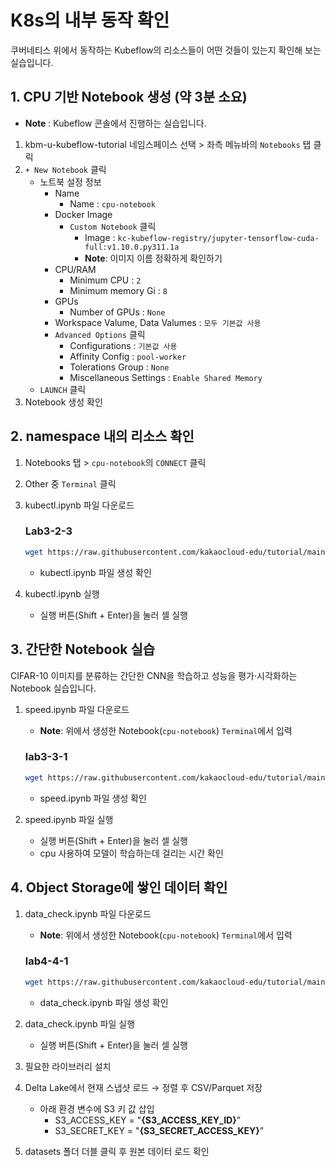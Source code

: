 # K8s의 내부 동작 확인

쿠버네티스 위에서 동작하는 Kubeflow의 리소스들이 어떤 것들이 있는지 확인해 보는 실습입니다.

## 1. CPU 기반 Notebook 생성 (약 3분 소요)

- **Note** : Kubeflow 콘솔에서 진행하는 실습입니다.
1. kbm-u-kubeflow-tutorial 네임스페이스 선택 > 좌측 메뉴바의 `Notebooks` 탭 클릭
2. `+ New Notebook` 클릭
    - 노트북 설정 정보
        - Name
            - Name : `cpu-notebook`
        - Docker Image
            - `Custom Notebook` 클릭
                - Image : `kc-kubeflow-registry/jupyter-tensorflow-cuda-full:v1.10.0.py311.1a`
                - **Note**: 이미지 이름 정확하게 확인하기
        - CPU/RAM
            - Minimum CPU : `2`
            - Minimum memory Gi : `8`
        - GPUs
            - Number of GPUs : `None`
        - Workspace Valume, Data Valumes : `모두 기본값 사용`
        - `Advanced Options` 클릭
            - Configurations : `기본값 사용`
            - Affinity Config : `pool-worker`
            - Tolerations Group : `None`
            - Miscellaneous Settings : `Enable Shared Memory`
    - `LAUNCH` 클릭
3. Notebook 생성 확인

## 2. namespace 내의 리소스 확인

1. Notebooks 탭 > `cpu-notebook`의 `CONNECT` 클릭
2. Other 중 `Terminal` 클릭
3. kubectl.ipynb 파일 다운로드
    
    ### **Lab3-2-3**
    
    ```bash
    wget https://raw.githubusercontent.com/kakaocloud-edu/tutorial/main/DataAnalyzeCourse/src/day3/Lab03/kubectl.ipynb
    
    ```
    
    - kubectl.ipynb 파일 생성 확인
4.  kubectl.ipynb 실행 
    - 실행 버튼(Shift + Enter)을 눌러 셀 실행


## 3. 간단한 Notebook 실습

CIFAR-10 이미지를 분류하는 간단한 CNN을 학습하고 성능을 평가·시각화하는 Notebook 실습입니다.

1. speed.ipynb 파일 다운로드
    - **Note**: 위에서 생성한 Notebook(`cpu-notebook`) `Terminal`에서 입력
    
    ### **lab3-3-1**
    
    ```bash
    wget https://raw.githubusercontent.com/kakaocloud-edu/tutorial/main/DataAnalyzeCourse/src/day3/Lab03/speed.ipynb
    ```
    
    - speed.ipynb 파일 생성 확인
2. speed.ipynb 파일 실행
    - 실행 버튼(Shift + Enter)을 눌러 셀 실행
    - cpu 사용하여 모델이 학습하는데 걸리는 시간 확인

## 4. Object Storage에 쌓인 데이터 확인

1. data_check.ipynb 파일 다운로드
    - **Note**: 위에서 생성한 Notebook(`cpu-notebook`) `Terminal`에서 입력
    
    ### **lab4-4-1**
    
    ```bash
    wget https://raw.githubusercontent.com/kakaocloud-edu/tutorial/main/DataAnalyzeCourse/src/day3/Lab03/data_check.ipynb
    ```
    
    - data_check.ipynb 파일 생성 확인
2. data_check.ipynb 파일 실행
    - 실행 버튼(Shift + Enter)을 눌러 셀 실행
3. 필요한 라이브러리 설치
4. Delta Lake에서 현재 스냅샷 로드 → 정렬 후 CSV/Parquet 저장
    - 아래 환경 변수에 S3 키 값 삽입
        - S3_ACCESS_KEY = "**{S3_ACCESS_KEY_ID}**”
        - S3_SECRET_KEY = "**{S3_SECRET_ACCESS_KEY}**”
5. datasets 폴더 더블 클릭 후 원본 데이터 로드 확인
